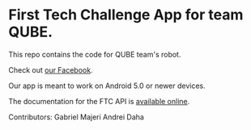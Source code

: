 # First Tech Challenge App for team QUBE.
This repo contains the code for QUBE team's robot.

Check out [our Facebook](https://www.facebook.com/qubeteam/).

Our app is meant to work on Android 5.0 or newer devices.

The documentation for the FTC API is [available online](http://ftctechnh.github.io/ftc_app/doc/javadoc/index.html).

Contributors:
 Gabriel Majeri
 Andrei Daha
